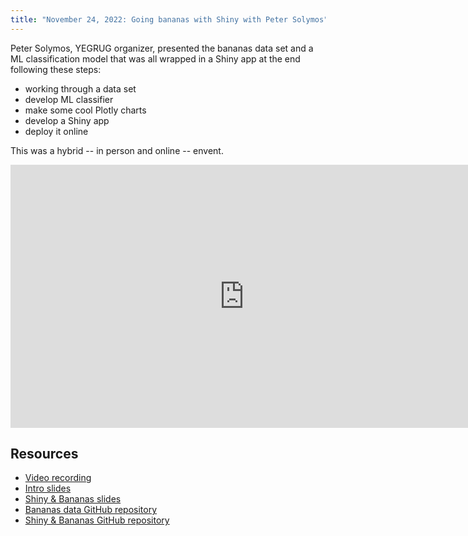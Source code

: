 ```yaml
---
title: "November 24, 2022: Going bananas with Shiny with Peter Solymos"
---
```


Peter Solymos, YEGRUG organizer, presented the bananas data set and a ML classification model that was all wrapped in a Shiny app at the end following these steps:

- working through a data set
- develop ML classifier
- make some cool Plotly charts
- develop a Shiny app
- deploy it online

This was a hybrid -- in person and online -- envent.

<iframe width="748" height="421" src="https://www.youtube.com/embed/wr4G-BWdBns" title="YouTube video player" frameborder="0" allow="accelerometer; autoplay; clipboard-write; encrypted-media; gyroscope; picture-in-picture" allowfullscreen></iframe>

## Resources

- [Video recording](https://youtu.be/SjMr1s5uyVo)
- [Intro slides](YEGRUG-2022-11-24.pdf)
- [Shiny & Bananas slides](YEGRUG-2022-11-24-bananas.pdf)
- [Bananas data GitHub repository](https://github.com/psolymos/bananas)
- [Shiny & Bananas GitHub repository](https://github.com/psolymos/yegrug-shiny-2022)

